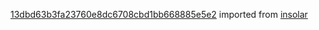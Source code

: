 [13dbd63b3fa23760e8dc6708cbd1bb668885e5e2](https://github.com/insolar/insolar/commit/13dbd63b3fa23760e8dc6708cbd1bb668885e5e2) imported from [insolar](https://github.com/insolar/insolar)
